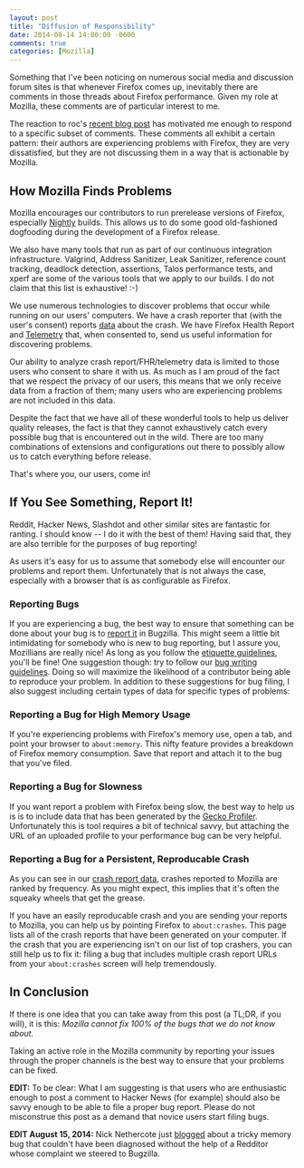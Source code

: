 ```yaml
---
layout: post
title: "Diffusion of Responsibility"
date: 2014-08-14 14:00:00 -0600
comments: true
categories: [Mozilla]
---
```

Something that I've been noticing on numerous social media and discussion forum 
sites is that whenever Firefox comes up, inevitably there are comments in those 
threads about Firefox performance. Given my role at Mozilla, these comments are 
of particular interest to me.

The reaction to roc's [recent blog post](http://robert.ocallahan.org/2014/08/choose-firefox-now-or-later-you-wont.html) 
has motivated me enough to respond to a specific subset of comments. These 
comments all exhibit a certain pattern: their authors are experiencing problems 
with Firefox, they are very dissatisfied, but they are not discussing them in a 
way that is actionable by Mozilla.

How Mozilla Finds Problems
--------------------------

Mozilla encourages our contributors to run prerelease versions of Firefox, 
especially [Nightly](http://nightly.mozilla.org) builds. This allows us to do 
some good old-fashioned dogfooding during the development of a Firefox release. 

We also have many tools that run as part of our continuous integration 
infrastructure. Valgrind, Address Sanitizer, Leak Sanitizer, reference count 
tracking, deadlock detection, assertions, Talos performance tests, and xperf are 
some of the various tools that we apply to our builds. I do not claim that this 
list is exhaustive! :-)

We use numerous technologies to discover problems that occur while running on 
our users' computers. We have a crash reporter that (with the user's consent) 
reports [data](https://crash-stats.mozilla.com/home/products/Firefox) about the 
crash. We have Firefox Health Report and [Telemetry](http://telemetry.mozilla.org) 
that, when consented to, send us useful information for discovering problems.

Our ability to analyze crash report/FHR/telemetry data is limited to those users 
who consent to share it with us. As much as I am proud of the fact that we 
respect the privacy of our users, this means that we only receive data from a 
fraction of them; many users who are experiencing problems are not included in 
this data.

Despite the fact that we have all of these wonderful tools to help us deliver 
quality releases, the fact is that they cannot exhaustively catch every possible 
bug that is encountered out in the wild. There are too many combinations of 
extensions and configurations out there to possibly allow us to catch 
everything before release.

That's where you, our users, come in!

If You See Something, Report It!
--------------------------------

Reddit, Hacker News, Slashdot and other similar sites are fantastic for ranting. 
I should know -- I do it with the best of them! Having said that, they are also 
terrible for the purposes of bug reporting!

As users it's easy for us to assume that somebody else will encounter our 
problems and report them. Unfortunately that is not always the case, especially 
with a browser that is as configurable as Firefox.

### Reporting Bugs

If you are experiencing a bug, the best way to ensure that something can be done 
about your bug is to [report it](https://bugzilla.mozilla.org/enter_bug.cgi?format=guided) 
in Bugzilla. This might seem a little bit intimidating for somebody who is new 
to bug reporting, but I assure you, Mozillians are really nice! As long as you 
follow the [etiquette guidelines](https://bugzilla.mozilla.org/page.cgi?id=etiquette.html), 
you'll be fine! One suggestion though: try to follow our 
[bug writing guidelines](https://developer.mozilla.org/en-US/docs/Mozilla/QA/Bug_writing_guidelines). 
Doing so will maximize the likelihood of a contributor being able to reproduce 
your problem. In addition to these suggestions for bug filing, I also suggest 
including certain types of data for specific types of problems:

### Reporting a Bug for High Memory Usage

If you're experiencing problems with Firefox's memory use, open a tab, and 
point your browser to `about:memory`. This nifty feature provides a breakdown 
of Firefox memory consumption. Save that report and attach it to the bug that 
you've filed.

### Reporting a Bug for Slowness

If you want report a problem with Firefox being slow, the best way to help us is 
is to include data that has been generated by the [Gecko Profiler](https://developer.mozilla.org/en-US/docs/Mozilla/Performance/Profiling_with_the_Built-in_Profiler).
Unfortunately this is tool requires a bit of technical savvy, but attaching the 
URL of an uploaded profile to your performance bug can be very helpful.

### Reporting a Bug for a Persistent, Reproducable Crash

As you can see in our [crash report data](https://crash-stats.mozilla.com/home/products/Firefox),
crashes reported to Mozilla are ranked by frequency. As you might expect, this 
implies that it's often the squeaky wheels that get the grease.

If you have an easily reproducable crash and you are sending your reports to 
Mozilla, you can help us by pointing Firefox to `about:crashes`. This page lists 
all of the crash reports that have been generated on your computer. If the crash 
that you are experiencing isn't on our list of top crashers, you can still help 
us to fix it: filing a bug that includes multiple crash report URLs from your 
`about:crashes` screen will help tremendously.

In Conclusion
-------------

If there is one idea that you can take away from this post (a TL;DR, if you will),
it is this: *Mozilla cannot fix 100% of the bugs that we do not know about.*

Taking an active role in the Mozilla community by reporting your issues through 
the proper channels is the best way to ensure that your problems can be fixed.

**EDIT:** To be clear: What I am suggesting is that users who are enthusiastic 
enough to post a comment to Hacker News (for example) should also be savvy 
enough to be able to file a proper bug report. Please do not misconstrue this 
post as a demand that novice users start filing bugs.

**EDIT August 15, 2014:** Nick Nethercote just [blogged](https://blog.mozilla.org/nnethercote/2014/08/15/the-story-of-a-tricky-bug/) 
about a tricky memory bug that couldn't have been diagnosed without the help of 
a Redditor whose complaint we steered to Bugzilla.

